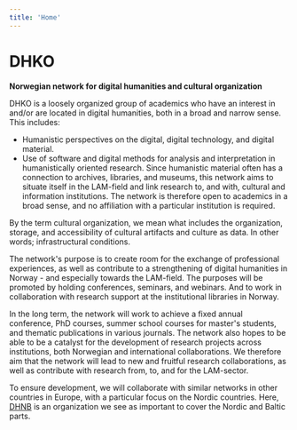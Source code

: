 ```yaml
---
title: 'Home'
---
```

# DHKO
**Norwegian network for digital humanities and cultural organization**

DHKO is a loosely organized group of academics who have an interest in and/or are located in digital humanities, both in a broad and narrow sense. This includes:
- Humanistic perspectives on the digital, digital technology, and digital material.
- Use of software and digital methods for analysis and interpretation in humanistically oriented research.
Since humanistic material often has a connection to archives, libraries, and museums, this network aims to situate itself in the LAM-field and link research to, and with, cultural and information institutions. The network is therefore open to academics in a broad sense, and no affiliation with a particular institution is required.

By the term cultural organization, we mean what includes the organization, storage, and accessibility of cultural artifacts and culture as data. In other words; infrastructural conditions.

The network's purpose is to create room for the exchange of professional experiences, as well as contribute to a strengthening of digital humanities in Norway - and especially towards the LAM-field. The purposes will be promoted by holding conferences, seminars, and webinars. And to work in collaboration with research support at the institutional libraries in Norway.

In the long term, the network will work to achieve a fixed annual conference, PhD courses, summer school courses for master's students, and thematic publications in various journals. The network also hopes to be able to be a catalyst for the development of research projects across institutions, both Norwegian and international collaborations. We therefore aim that the network will lead to new and fruitful research collaborations, as well as contribute with research from, to, and for the LAM-sector.

To ensure development, we will collaborate with similar networks in other countries in Europe, with a particular focus on the Nordic countries. Here, [DHNB](https://dhnb.eu/) is an organization we see as important to cover the Nordic and Baltic parts.
